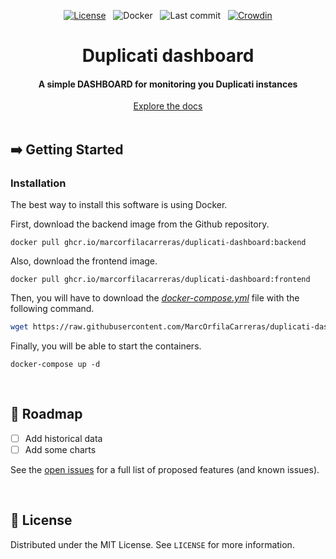 <div align="center">

[![License](https://img.shields.io/github/license/MarcOrfilaCarreras/duplicati-dashboard?style=flat)](https://github.com/MarcOrfilaCarreras/duplicati-dashboard) &nbsp; ![Docker](https://img.shields.io/github/workflow/status/MarcOrfilaCarreras/duplicati-dashboard/docker?label=docker&style=flat) &nbsp; ![Last commit](https://img.shields.io/github/last-commit/MarcOrfilaCarreras/duplicati-dashboard?style=flat) &nbsp; [![Crowdin](https://badges.crowdin.net/duplicati-dashboard/localized.svg)](https://crowdin.com/project/duplicati-dashboard)

</div>

<div align="center">
    <h1>Duplicati dashboard</h1>
    <h4> A simple DASHBOARD for monitoring you Duplicati instances</h4>
    <a href="https://github.com/MarcOrfilaCarreras/duplicati-dashboard/wiki">Explore the docs</a>
</div>

<br>

## :arrow_right: Getting Started

### Installation

The best way to install this software is using Docker.

First, download the backend image from the Github repository.

```
docker pull ghcr.io/marcorfilacarreras/duplicati-dashboard:backend
```

Also, download the frontend image.

```
docker pull ghcr.io/marcorfilacarreras/duplicati-dashboard:frontend
```

Then, you will have to download the [*docker-compose.yml*](https://raw.githubusercontent.com/MarcOrfilaCarreras/duplicati-dashboard/master/docker/docker-compose.yml) file with the following command.

``` bash
wget https://raw.githubusercontent.com/MarcOrfilaCarreras/duplicati-dashboard/master/docker/docker-compose.yml
```

Finally, you will be able to start the containers.

```
docker-compose up -d
```

<br>

## :hammer: Roadmap

- [ ] Add historical data
- [ ] Add some charts

See the [open issues](https://github.com/MarcOrfilaCarreras/duplicati-dashboard/issues) for a full list of proposed features (and known issues).

<br>

## :key: License

Distributed under the MIT License. See `LICENSE` for more information.

